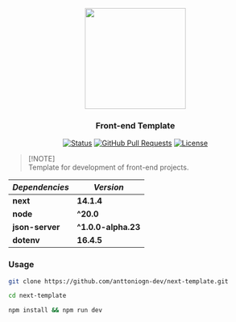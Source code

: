 <p align="center">
  <img src="https://www.svgrepo.com/show/368858/nextjs.svg" width="200">
</p>

<h3 align="center">Front-end Template</h3>

<div align="center">

[![Status](https://img.shields.io/badge/status-active-success.svg)](https://github.com/anttoniogn-dev/next-template) 
[![GitHub Pull Requests](https://img.shields.io/github/issues-pr/anttoniogn-dev/next-template.svg)](https://github.com/anttoniogn-dev/next-template)
[![License](https://img.shields.io/badge/license-MIT-blue.svg)](/LICENSE)

</div>

> [!NOTE]\
> Template for development of front-end projects.

| *Dependencies* | *Version*
| --- | --- |
| **next** | **14.1.4** |
| **node** | **^20.0** |
| **json-server** | **^1.0.0-alpha.23** |
| **dotenv** | **16.4.5** |

### Usage

```bash
git clone https://github.com/anttoniogn-dev/next-template.git

cd next-template

npm install && npm run dev
```
